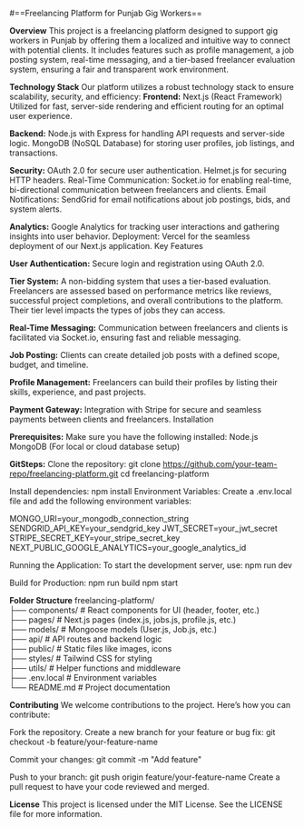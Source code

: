 #==Freelancing Platform for Punjab Gig Workers==

**Overview**
This project is a freelancing platform designed to support gig workers in Punjab by offering them a localized 
and intuitive way to connect with potential clients. It includes features such as profile management, 
a job posting system, real-time messaging, and a tier-based freelancer evaluation system, ensuring a fair and transparent work environment.

**Technology Stack**
Our platform utilizes a robust technology stack to ensure scalability, security, and efficiency:
**Frontend:**
Next.js (React Framework)
Utilized for fast, server-side rendering and efficient routing for an optimal user experience.

**Backend:**
Node.js with Express for handling API requests and server-side logic.
MongoDB (NoSQL Database) for storing user profiles, job listings, and transactions.

**Security:**
OAuth 2.0 for secure user authentication.
Helmet.js for securing HTTP headers.
Real-Time Communication:
Socket.io for enabling real-time, bi-directional communication between freelancers and clients.
Email Notifications:
SendGrid for email notifications about job postings, bids, and system alerts.

**Analytics:**
Google Analytics for tracking user interactions and gathering insights into user behavior.
Deployment:
Vercel for the seamless deployment of our Next.js application.
Key Features

**User Authentication:**
Secure login and registration using OAuth 2.0.

**Tier System:**
A non-bidding system that uses a tier-based evaluation. 
Freelancers are assessed based on performance metrics like reviews, 
successful project completions, and overall contributions to the platform. 
Their tier level impacts the types of jobs they can access.

**Real-Time Messaging:**
Communication between freelancers and clients is facilitated via Socket.io, ensuring fast and reliable messaging.

**Job Posting:**
Clients can create detailed job posts with a defined scope, budget, and timeline.

**Profile Management:**
Freelancers can build their profiles by listing their skills, experience, and past projects.

**Payment Gateway:**
Integration with Stripe for secure and seamless payments between clients and freelancers.
Installation

**Prerequisites:**
Make sure you have the following installed:
Node.js
MongoDB (For local or cloud database setup)

**GitSteps:**
Clone the repository:
git clone https://github.com/your-team-repo/freelancing-platform.git
cd freelancing-platform

Install dependencies:
npm install
Environment Variables: Create a .env.local file and add the following environment variables:

MONGO_URI=your_mongodb_connection_string
SENDGRID_API_KEY=your_sendgrid_key
JWT_SECRET=your_jwt_secret
STRIPE_SECRET_KEY=your_stripe_secret_key
NEXT_PUBLIC_GOOGLE_ANALYTICS=your_google_analytics_id

Running the Application: 
To start the development server, use:
npm run dev

Build for Production:
npm run build
npm start

**Folder Structure**
freelancing-platform/ <br>
├── components/        # React components for UI (header, footer, etc.) <br>
├── pages/             # Next.js pages (index.js, jobs.js, profile.js, etc.) <br>
├── models/            # Mongoose models (User.js, Job.js, etc.) <br>
├── api/               # API routes and backend logic <br>
├── public/            # Static files like images, icons <br>
├── styles/            # Tailwind CSS for styling <br>
├── utils/             # Helper functions and middleware <br>
├── .env.local         # Environment variables <br>
└── README.md          # Project documentation

**Contributing**
We welcome contributions to the project. Here’s how you can contribute:

Fork the repository.
Create a new branch for your feature or bug fix:
git checkout -b feature/your-feature-name

Commit your changes:
git commit -m "Add feature"

Push to your branch:
git push origin feature/your-feature-name
Create a pull request to have your code reviewed and merged.

**License**
This project is licensed under the MIT License. See the LICENSE file for more information.
